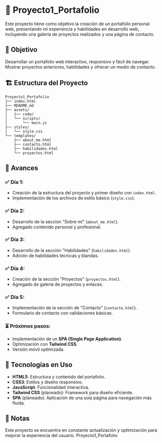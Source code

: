 # 📂 Proyecto1_Portafolio

Este proyecto tiene como objetivo la creación de un portafolio personal web, presentando mi experiencia y habilidades en desarrollo web, incluyendo una galería de proyectos realizados y una página de contacto.

## 🎯 Objetivo

Desarrollar un portafolio web interactivo, responsivo y fácil de navegar. Mostrar proyectos anteriores, habilidades y ofrecer un medio de contacto.

## 🏗️ Estructura del Proyecto
    Proyecto1_Portafolio
    ├── index.html
    ├── README.md
    ├── assets/
    │   ├── code/
    │   └── scripts/
    │       └── main.js
    ├── styles/
    │   └── style.css
    └── templates/
        ├── about_me.html
        ├── contacto.html
        ├── habilidades.html
        └── proyectos.html

## 📌 Avances

### ✅ Día 1:
- Creación de la estructura del proyecto y primer diseño con `index.html`.
- Implementación de los archivos de estilo básico (`style.css`).

### ✅ Día 2:
- Desarrollo de la sección "Sobre mí" (`about_me.html`).
- Agregado contenido personal y profesional.

### ✅ Día 3:
- Desarrollo de la sección "Habilidades" (`habilidades.html`).
- Adición de habilidades técnicas y blandas.

### ✅ Día 4:
- Creación de la sección "Proyectos" (`proyectos.html`).
- Agregado de galería de proyectos y enlaces.

### ✅ Día 5:
- Implementación de la sección de "Contacto" (`contacto.html`).
- Formulario de contacto con validaciones básicas.

### ⏳ Próximos pasos:
- Implementación de un **SPA (Single Page Application)**.
- Optimización con **Tailwind CSS**.
- Versión móvil optimizada.

## 🚀 Tecnologías en Uso

- **HTML5**: Estructura y contenido del portafolio.
- **CSS3**: Estilos y diseño responsivo.
- **JavaScript**: Funcionalidad interactiva.
- **Tailwind CSS** (planeado): Framework para diseño eficiente.
- **SPA** (planeado): Aplicación de una sola página para navegación más fluida.

## 📌 Notas

Este proyecto se encuentra en constante actualización y optimización para mejorar la experiencia del usuario.
Proyecto1_Portafolio 